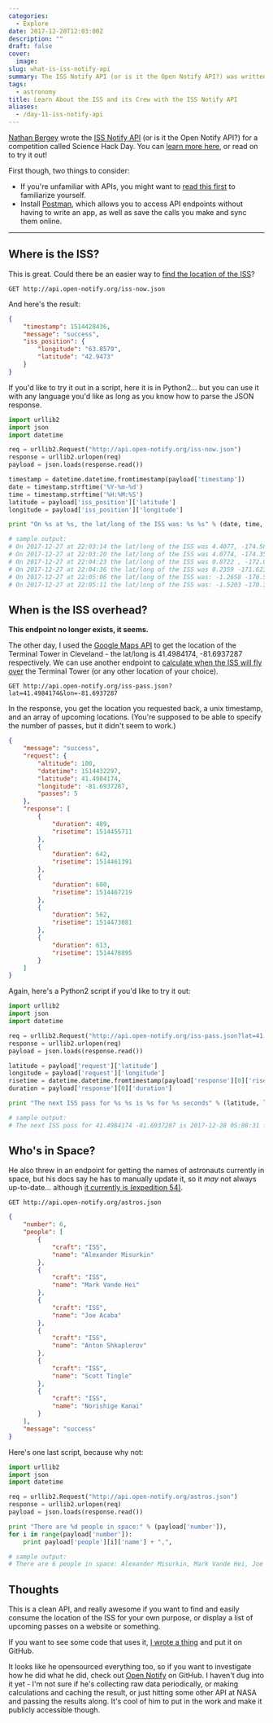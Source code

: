 ```yaml
---
categories:
  - Explore
date: 2017-12-28T12:03:00Z
description: ""
draft: false
cover:
  image:
slug: what-is-iss-notify-api
summary: The ISS Notify API (or is it the Open Notify API?) was written by Nathan Bergey for a Science Hack Day competition, then released to the public. You can use it to find the location of the ISS, or to find when it'll pass over a location! Check it out.
tags:
  - astronomy
title: Learn About the ISS and its Crew with the ISS Notify API
aliases:
  - /day-11-iss-notify-api
---
```

[Nathan Bergey](https://github.com/natronics) wrote the [ISS Notify API](http://open-notify.org/Open-Notify-API/) (or is it the Open Notify API?) for a competition called Science Hack Day. You can [learn more here](http://open-notify.org/about.html), or read on to try it out!

First though, two things to consider:

- If you're unfamiliar with APIs, you might want to [read this first](https://grantwinney.com/what-is-an-api/) to familiarize yourself.
- Install [Postman](https://www.getpostman.com/), which allows you to access API endpoints without having to write an app, as well as save the calls you make and sync them online.

---

## Where is the ISS?

This is great. Could there be an easier way to [find the location of the ISS](http://open-notify.org/Open-Notify-API/ISS-Location-Now/)?

```none
GET http://api.open-notify.org/iss-now.json
```

And here's the result:

```json
{
    "timestamp": 1514428436,
    "message": "success",
    "iss_position": {
        "longitude": "63.8579",
        "latitude": "42.9473"
    }
}
```

If you'd like to try it out in a script, here it is in Python2... but you can use it with any language you'd like as long as you know how to parse the JSON response.

```python
import urllib2
import json
import datetime

req = urllib2.Request("http://api.open-notify.org/iss-now.json")
response = urllib2.urlopen(req)
payload = json.loads(response.read())

timestamp = datetime.datetime.fromtimestamp(payload['timestamp'])
date = timestamp.strftime('%Y-%m-%d')
time = timestamp.strftime('%H:%M:%S')
latitude = payload['iss_position']['latitude']
longitude = payload['iss_position']['longitude']

print "On %s at %s, the lat/long of the ISS was: %s %s" % (date, time, latitude, longitude)

# sample output:
# On 2017-12-27 at 22:03:14 the lat/long of the ISS was 4.4077, -174.5883
# On 2017-12-27 at 22:03:20 the lat/long of the ISS was 4.0774, -174.3523
# On 2017-12-27 at 22:04:23 the lat/long of the ISS was 0.8722 , -172.0740
# On 2017-12-27 at 22:04:36 the lat/long of the ISS was 0.2359 -171.6230
# On 2017-12-27 at 22:05:06 the lat/long of the ISS was: -1.2658 -170.5585
# On 2017-12-27 at 22:05:11 the lat/long of the ISS was: -1.5203 -170.3780
```

## When is the ISS overhead?

**This endpoint no longer exists, it seems.**

The other day, I used the [Google Maps API](https://grantwinney.com/what-is-google-maps-api/) to get the location of the Terminal Tower in Cleveland - the lat/long is 41.4984174, -81.6937287 respectively. We can use another endpoint to [calculate when the ISS will fly over](http://open-notify.org/Open-Notify-API/ISS-Pass-Times/) the Terminal Tower (or any other location of your choice).

```
GET http://api.open-notify.org/iss-pass.json?lat=41.4984174&lon=-81.6937287
```

In the response, you get the location you requested back, a unix timestamp, and an array of upcoming locations. (You're supposed to be able to specify the number of passes, but it didn't seem to work.)

```json
{
    "message": "success",
    "request": {
        "altitude": 100,
        "datetime": 1514432297,
        "latitude": 41.4984174,
        "longitude": -81.6937287,
        "passes": 5
    },
    "response": [
        {
            "duration": 489,
            "risetime": 1514455711
        },
        {
            "duration": 642,
            "risetime": 1514461391
        },
        {
            "duration": 600,
            "risetime": 1514467219
        },
        {
            "duration": 562,
            "risetime": 1514473081
        },
        {
            "duration": 613,
            "risetime": 1514478895
        }
    ]
}
```

Again, here's a Python2 script if you'd like to try it out:

```python
import urllib2
import json
import datetime

req = urllib2.Request("http://api.open-notify.org/iss-pass.json?lat=41.4984174&lon=-81.6937287")
response = urllib2.urlopen(req)
payload = json.loads(response.read())

latitude = payload['request']['latitude']
longitude = payload['request']['longitude']
risetime = datetime.datetime.fromtimestamp(payload['response'][0]['risetime'])
duration = payload['response'][0]['duration']

print "The next ISS pass for %s %s is %s for %s seconds" % (latitude, longitude, risetime, duration)

# sample output:
# The next ISS pass for 41.4984174 -81.6937287 is 2017-12-28 05:08:31 for 489 seconds
```

## Who's in Space?

He also threw in an endpoint for getting the names of astronauts currently in space, but his docs say he has to manually update it, so it _may_ not always up-to-date... although [it currently is (expedition 54)](https://www.nasa.gov/mission_pages/station/expeditions/expedition54/index.html).

```
GET http://api.open-notify.org/astros.json
```

```json
{
    "number": 6,
    "people": [
        {
            "craft": "ISS",
            "name": "Alexander Misurkin"
        },
        {
            "craft": "ISS",
            "name": "Mark Vande Hei"
        },
        {
            "craft": "ISS",
            "name": "Joe Acaba"
        },
        {
            "craft": "ISS",
            "name": "Anton Shkaplerov"
        },
        {
            "craft": "ISS",
            "name": "Scott Tingle"
        },
        {
            "craft": "ISS",
            "name": "Norishige Kanai"
        }
    ],
    "message": "success"
}
```

Here's one last script, because why not:

```python
import urllib2
import json
import datetime

req = urllib2.Request("http://api.open-notify.org/astros.json")
response = urllib2.urlopen(req)
payload = json.loads(response.read())

print "There are %d people in space:" % (payload['number']),
for i in range(payload['number']):
    print payload['people'][i]['name'] + ",",

# sample output:
# There are 6 people in space: Alexander Misurkin, Mark Vande Hei, Joe Acaba, Anton Shkaplerov, Scott Tingle, Norishige Kanai,

```

## Thoughts

This is a clean API, and really awesome if you want to find and easily consume the location of the ISS for your own purpose, or display a list of upcoming passes on a website or something.

If you want to see some code that uses it, [I wrote a thing](https://github.com/grantwinney/BlogCodeSamples/tree/master/APIs/IssNotifyApiWrapper) and put it on GitHub.

It looks like he opensourced everything too, so if you want to investigate how he did what he did, check out [Open Notify](https://github.com/open-notify) on GitHub. I haven't dug into it yet - I'm not sure if he's collecting raw data periodically, or making calculations and caching the result, or just hitting some other API at NASA and passing the results along. It's cool of him to put in the work and make it publicly accessible though.
